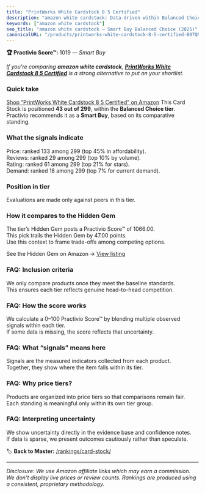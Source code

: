 ```yaml
---
title: "PrintWorks White Cardstock 8 5 Certified"
description: "amazon white cardstock: Data-driven within Balanced Choice ranking using the Practivio Score™. Positioned by quality, value, demand, findability, momentum."
keywords: ["amazon white cardstock"]
seo_title: "amazon white cardstock — Smart Buy Balanced Choice (2025)"
canonicalURL: "/products/printworks-white-cardstock-8-5-certified-B07QNMF4ZP/"
---
```


**🏆 Practivio Score™:** 1019 — _Smart Buy_


*If you're comparing **amazon white cardstock**, **[PrintWorks White Cardstock 8 5 Certified](https://www.amazon.com/dp/B07QNMF4ZP?tag=practivio-20)** is a strong alternative to put on your shortlist.*
### Quick take
[Shop “PrintWorks White Cardstock 8 5 Certified” on Amazon](https://www.amazon.com/dp/B07QNMF4ZP?tag=practivio-20)
This Card Stock is positioned **43 out of 299**, within the **Balanced Choice tier**.  
Practivio recommends it as a **Smart Buy**, based on its comparative standing.

### What the signals indicate
Price: ranked 133 among 299 (top 45% in affordability).  
Reviews: ranked 29 among 299 (top 10% by volume).  
Rating: ranked 61 among 299 (top 21% for stars).  
Demand: ranked 18 among 299 (top 7% for current demand).

### Position in tier
Evaluations are made only against peers in this tier.

### How it compares to the Hidden Gem
The tier’s Hidden Gem posts a Practivio Score™ of 1066.00.  
This pick trails the Hidden Gem by 47.00 points.  
Use this context to frame trade-offs among competing options.  

See the Hidden Gem on Amazon → [View listing](https://www.amazon.com/dp/B07QQ3L753?tag=practivio-20)

### FAQ: Inclusion criteria
We only compare products once they meet the baseline standards.  
This ensures each tier reflects genuine head-to-head competition.

### FAQ: How the score works
We calculate a 0–100 Practivio Score™ by blending multiple observed signals within each tier.  
If some data is missing, the score reflects that uncertainty.

### FAQ: What “signals” means here
Signals are the measured indicators collected from each product.  
Together, they show where the item falls within its tier.

### FAQ: Why price tiers?
Products are organized into price tiers so that comparisons remain fair.  
Each standing is meaningful only within its own tier group.

### FAQ: Interpreting uncertainty
We show uncertainty directly in the evidence base and confidence notes.  
If data is sparse, we present outcomes cautiously rather than speculate.


🏷️ **Back to Master:** [/rankings/card-stock/](/rankings/card-stock/)

---
_Disclosure: We use Amazon affiliate links which may earn a commission. We don’t display live prices or review counts. Rankings are produced using a consistent, proprietary methodology._

